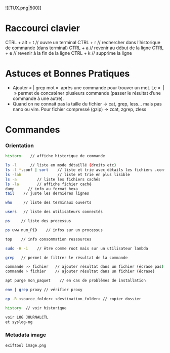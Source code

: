 ![[TUX.png|500]]
# Raccourci clavier

CTRL + alt + t   // ouvre un terminal
CTRL + r    // rechercher dans l’historique de commande (dans terminal)
CTRL + a    // revenir au début de la ligne
CTRL + e    // revenir à la fin de la ligne
CTRL + k    // supprime la ligne

# Astuces et Bonnes Pratiques

- Ajouter « | grep mot »  après une commande pour trouver un mot. Le «  |  » permet de concaténer plusieurs commande (passer le résultat d’une commande à une autre).
- Quand on  ne connait pas la taille du fichier -> cat, grep, less... mais pas nano ou vim. Pour fichier compressé (gzip) -> zcat, zgrep, zless

# Commandes

### Orientation
```bash
history    // affiche historique de commande

ls -l      // liste en mode détaillé (droits etc)
ls -l *.conf | sort    // liste et trie avec détails les fichiers .conf
ls -lah                // liste et trie en plus lisible
ls -a         // liste les fichiers cachés
ls -la        // affiche fichier caché
dump      // info au format hexa
tail    // juste les dernières lignes

who     // liste des terminaux ouverts

users   // liste des utilisateurs connectés

ps     // liste des processus

ps uww num_PID    // infos sur un processus

top    // info consommation ressources

sudo -H -i    // être comme root mais sur un utilisateur lambda

grep   // permet de filtrer le résultat de la commande

commande >> fichier   // ajouter résultat dans un fichier (écrase pas)
commande > fichier    // ajouter résultat dans un fichier (écrase)

apt purge mon_paquet    // en cas de problèmes de installation

env | grep proxy // vérifier proxy

cp -R <source_folder> <destination_folder> // copier dossier

history  // voir historique

voir LOG JOURNALCTL
et syslog-ng
```

### Metadata image
```bash
exiftool image.png
```
